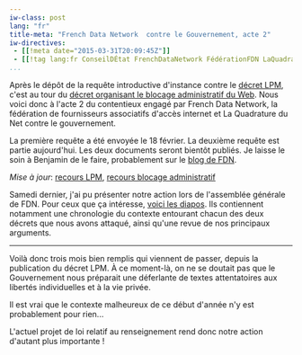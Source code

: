 ```yaml
---
iw-class: post
lang: "fr"
title-meta: "French Data Network  contre le Gouvernement, acte 2"
iw-directives:
 - [[!meta date="2015-03-31T20:09:45Z"]]
 - [[!tag lang:fr ConseilDÉtat FrenchDataNetwork FédérationFDN LaQuadratureDuNet censorship webBlocking exégètesAmateurs]]
...
```


Après le dépôt de la requête introductive d'instance contre le
[décret LPM][2014-1576], c'est au tour du
[décret organisant le blocage administratif du Web][2015-125]. Nous
voici donc à l'acte 2 du contentieux engagé par French Data Network,
la fédération de fournisseurs associatifs d'accès internet et La
Quadrature du Net contre le gouvernement.

[2014-1576]: http://www.legifrance.gouv.fr/affichTexte.do?cidTexte=JORFTEXT000029958091&dateTexte=&categorieLien=id
[2015-125]: http://www.legifrance.gouv.fr/affichTexte.do?cidTexte=JORFTEXT000030195477&dateTexte=&categorieLien=id

La première requête a été envoyée le 18 février. La deuxième requête
est partie aujourd'hui. Les deux documents seront bientôt publiés. Je
laisse le soin à Benjamin de le faire, probablement sur le
[blog de FDN](http://blog.fdn.fr).

*Mise à jour*: [recours LPM], [recours blocage administratif]

[recours LPM]: http://blog.fdn.fr/?post/2015/04/01/Publication-du-recours-contre-le-decret-LPM

[recours blocage administratif]: http://blog.fdn.fr/?post/2015/04/15/Le-blocage-des-sites-web-attaque-devant-le-Conseil-d-Etat

Samedi dernier, j'ai pu présenter notre action lors de l'assemblée
générale de FDN. Pour ceux que ça intéresse,
[voici les diapos](/posts/fdnContreGouvernementActe2/presentationRecours.beamer.pdf). Ils contiennent
notamment une chronologie du contexte entourant chacun des deux
décrets que nous avons attaqué, ainsi qu'une revue de nos principaux
arguments.

-----

Voilà donc trois mois bien remplis qui viennent de passer, depuis 
la publication du décret LPM. À ce moment-là, on ne se doutait pas que
le Gouvernement nous préparait une déferlante de textes attentatoires
aux libertés individuelles et à la vie privée.

Il est vrai que le contexte malheureux de ce début d'année n'y est
probablement pour rien...

L'actuel projet de loi relatif au renseignement rend donc notre action
d'autant plus importante !
